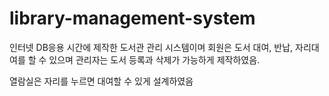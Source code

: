 # library-management-system

인터넷 DB응용 시간에 제작한 도서관 관리 시스템이며
회원은 도서 대여, 반납, 자리대여를 할 수 있으며
관리자는 도서 등록과 삭제가 가능하게 제작하였음.

열람실은 자리를 누르면 대여할 수 있게 설계하였음
